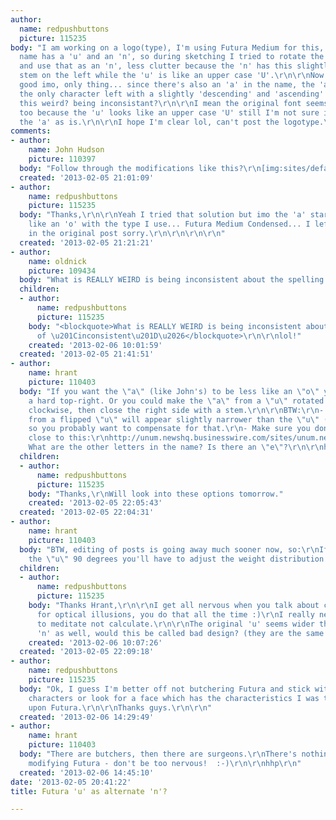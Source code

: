 ```yaml
---
author:
  name: redpushbuttons
  picture: 115235
body: "I am working on a logo(type), I'm using Futura Medium for this, all lower case.\r\n\r\nThe
  name has a 'u' and an 'n', so during sketching I tried to rotate the 'u' 180 degrees
  and use that as an 'n', less clutter because the 'n' has this slightly 'ascending'
  stem on the left while the 'u' is like an upper case 'U'.\r\n\r\nNow this looks
  good imo, only thing... since there's also an 'a' in the name, the 'a' would be
  the only character left with a slightly 'descending' and 'ascending' stem (right).\r\n\r\nIs
  this weird? being inconsistant?\r\n\r\nI mean the original font seems to be inconsistent
  too because the 'u' looks like an upper case 'U' still I'm not sure if I can leave
  the 'a' as is.\r\n\r\nI hope I'm clear lol, can't post the logotype.\r\n\r\nThanks.\r\n"
comments:
- author:
    name: John Hudson
    picture: 110397
  body: "Follow through the modifications like this?\r\n[img:sites/default/files/old-images/nanun_4962.png]"
  created: '2013-02-05 21:01:09'
- author:
    name: redpushbuttons
    picture: 115235
  body: "Thanks,\r\n\r\nYeah I tried that solution but imo the 'a' starts to look
    like an 'o' with the type I use... Futura Medium Condensed... I left that out
    in the original post sorry.\r\n\r\n\r\n\r\n"
  created: '2013-02-05 21:21:21'
- author:
    name: oldnick
    picture: 109434
  body: "What is REALLY WEIRD is being inconsistent about the spelling of \u201Cinconsistent\u201D\u2026"
  children:
  - author:
      name: redpushbuttons
      picture: 115235
    body: "<blockquote>What is REALLY WEIRD is being inconsistent about the spelling
      of \u201Cinconsistent\u201D\u2026</blockquote>\r\n\r\nlol!"
    created: '2013-02-06 10:01:59'
  created: '2013-02-05 21:41:51'
- author:
    name: hrant
    picture: 110403
  body: "If you want the \"a\" (like John's) to be less like an \"o\" you give it
    a hard top-right. Or you could make the \"a\" from a \"u\" rotated 90 degrees
    clockwise, then close the right side with a stem.\r\n\r\nBTW:\r\n- An \"n\" made
    from a flipped \"u\" will appear slightly narrower than the \"u\" (optical illusion)
    so you probably want to compensate for that.\r\n- Make sure you don't end up too
    close to this:\r\nhttp://unum.newshq.businesswire.com/sites/unum.newshq.businesswire.com/files/logo/image/UnumBW.jpg\r\n-
    What are the other letters in the name? Is there an \"e\"?\r\n\r\nhhp\r\n"
  children:
  - author:
      name: redpushbuttons
      picture: 115235
    body: "Thanks,\r\nWill look into these options tomorrow."
    created: '2013-02-05 22:05:43'
  created: '2013-02-05 22:04:31'
- author:
    name: hrant
    picture: 110403
  body: "BTW, editing of posts is going away much sooner now, so:\r\nIf you rotate
    the \"u\" 90 degrees you'll have to adjust the weight distribution (and the proportions).\r\n\r\nhhp\r\n"
  children:
  - author:
      name: redpushbuttons
      picture: 115235
    body: "Thanks Hrant,\r\n\r\nI get all nervous when you talk about compensating
      for optical illusions, you do that all the time :)\r\nI really need to learn
      to meditate not calculate.\r\n\r\nThe original 'u' seems wider than the original
      'n' as well, would this be called bad design? (they are the same width)\r\n\r\n\r\n"
    created: '2013-02-06 10:07:26'
  created: '2013-02-05 22:09:18'
- author:
    name: redpushbuttons
    picture: 115235
  body: "Ok, I guess I'm better off not butchering Futura and stick with the original
    characters or look for a face which has the characteristics I was trying to force
    upon Futura.\r\n\r\nThanks guys.\r\n\r\n"
  created: '2013-02-06 14:29:49'
- author:
    name: hrant
    picture: 110403
  body: "There are butchers, then there are surgeons.\r\nThere's nothing wrong with
    modifying Futura - don't be too nervous!  :-)\r\n\r\nhhp\r\n"
  created: '2013-02-06 14:45:10'
date: '2013-02-05 20:41:22'
title: Futura 'u' as alternate 'n'?

---
```

